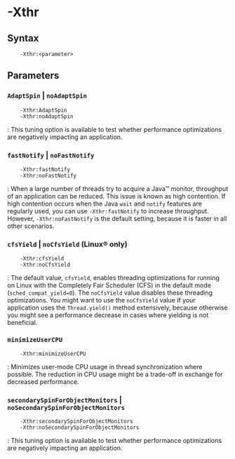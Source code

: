 <!--
* Copyright (c) 2017, 2019 IBM Corp. and others
*
* This program and the accompanying materials are made
* available under the terms of the Eclipse Public License 2.0
* which accompanies this distribution and is available at
* https://www.eclipse.org/legal/epl-2.0/ or the Apache
* License, Version 2.0 which accompanies this distribution and
* is available at https://www.apache.org/licenses/LICENSE-2.0.
*
* This Source Code may also be made available under the
* following Secondary Licenses when the conditions for such
* availability set forth in the Eclipse Public License, v. 2.0
* are satisfied: GNU General Public License, version 2 with
* the GNU Classpath Exception [1] and GNU General Public
* License, version 2 with the OpenJDK Assembly Exception [2].
*
* [1] https://www.gnu.org/software/classpath/license.html
* [2] http://openjdk.java.net/legal/assembly-exception.html
*
* SPDX-License-Identifier: EPL-2.0 OR Apache-2.0 OR GPL-2.0 WITH
* Classpath-exception-2.0 OR LicenseRef-GPL-2.0 WITH Assembly-exception
-->

# -Xthr 


## Syntax

        -Xthr:<parameter>

## Parameters

### `AdaptSpin` | `noAdaptSpin`

        -Xthr:AdaptSpin
        -Xthr:noAdaptSpin

: This tuning option is available to test whether performance optimizations are negatively impacting an application.

### `fastNotify` | `noFastNotify`

        -Xthr:fastNotify
        -Xthr:noFastNotify

: When a large number of threads try to acquire a Java&trade; monitor, throughput of an application can be reduced. This issue is known as high contention. If high contention occurs when the Java `wait` and `notify` features are regularly used, you can use `-Xthr:fastNotify` to increase throughput. However, `-Xthr:noFastNotify` is the default setting, because it is faster in all other scenarios.

### `cfsYield` | `noCfsYield` (Linux&reg; only)

        -Xthr:cfsYield
        -Xthr:noCfsYield

: The default value, `cfsYield`, enables threading optimizations for running on Linux with the Completely Fair Scheduler (CFS) in the default mode (`sched_compat_yield=0`). The `noCfsYield` value disables these threading optimizations. You might want to use the `noCfsYield` value if your application uses the `Thread.yield()` method extensively, because otherwise you might see a performance decrease in cases where yielding is not beneficial.

### `minimizeUserCPU`

        -Xthr:minimizeUserCPU

: Minimizes user-mode CPU usage in thread synchronization where possible. The reduction in CPU usage might be a trade-off in exchange for decreased performance.

### `secondarySpinForObjectMonitors` | `noSecondarySpinForObjectMonitors`

        -Xthr:secondarySpinForObjectMonitors
        -Xthr:noSecondarySpinForObjectMonitors

: This tuning option is available to test whether performance optimizations are negatively impacting an application.



<!-- ==== END OF TOPIC ==== xthr.md ==== -->

